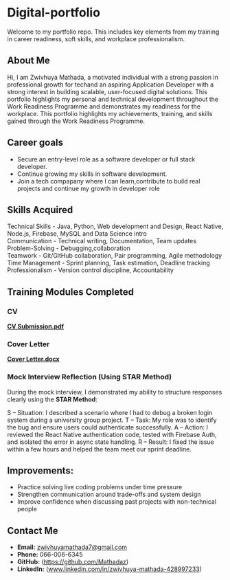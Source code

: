 # Digital-portfolio
Welcome to my portfolio repo. This includes key elements from my training in career readiness, soft skills, and workplace professionalism.

## About Me
Hi, I am Zwivhuya Mathada, a motivated individual with a strong passion in professional growth for techand an aspiring Application Developer with a strong interest in building scalable, user-focused digital solutions. This portfolio highlights my personal and technical development throughout the Work Readiness Programme and demonstrates my readiness for the workplace. This portfolio highlights my achievements, training, and skills gained through the Work Readiness Programme.

## Career goals
- Secure an entry-level role as a software developer or full stack developer.
- Continue growing my skills in software development.
- Join a tech compapany where I can learn,contribute to build real projects and continue my growth in developer role

## Skills Acquired

Technical Skills - Java, Python, Web development and Design, React Native, Node.js, Firebase, MySQL and Data Science intro           
Communication - Technical writing, Documentation, Team updates  
Problem-Solving - Debugging,collaboration              
Teamwork - Git/GitHub collaboration, Pair programming, Agile methodology     
Time Management  - Sprint planning, Task estimation, Deadline tracking               
Professionalism - Version control discipline, Accountability 

## Training Modules Completed
### CV 
**[CV Submission.pdf](https://github.com/user-attachments/files/20294469/CV.Submission.pdf)**

### Cover Letter
**[Cover Letter.docx](https://github.com/user-attachments/files/20294801/Cover.Letter.docx)**

### Mock Interview Reflection (Using STAR Method)
During the mock interview, I demonstrated my ability to structure responses clearly using the **STAR Method**:

S – Situation: I described a scenario where I had to debug a broken login system during a university group project.
T – Task: My role was to identify the bug and ensure users could authenticate successfully.
A – Action: I reviewed the React Native authentication code, tested with Firebase Auth, and isolated the error in async state handling.
R – Result: I fixed the issue within a few hours and helped the team meet our sprint deadline.

## Improvements:

- Practice solving live coding problems under time pressure  
- Strengthen communication around trade-offs and system design  
- Improve confidence when discussing past projects with non-technical people

## Contact Me

- **Email:** zwivhuyamathada7@gmail.com  
- **Phone:** 066-006-6345  
- **GitHub:** (https://github.com/Mathadaz) 
- **LinkedIn:** (www.linkedin.com/in/zwivhuya-mathada-428997233)
